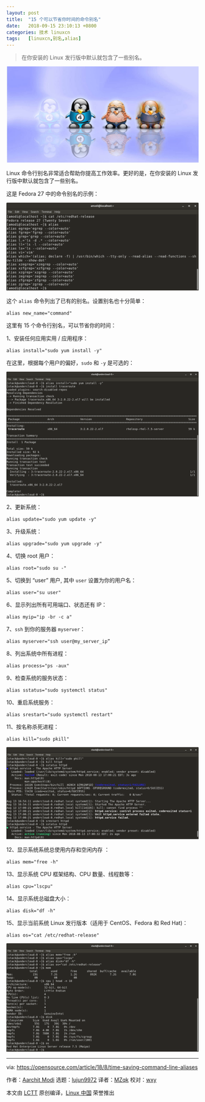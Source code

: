 ```yaml
---
layout: post
title:	"15 个可以节省你时间的命令别名"
date:	2018-09-15 23:10:13 +0800 
categories:	技术 linuxcn 
tags:	[linuxcn,别名,alias]
---
```




> 
> 在你安装的 Linux 发行版中默认就包含了一些别名。
> 
> 
> 


![](/Asserts/Images/album/201809/15/231004r0e3uicruclm3eiu.jpg)


Linux 命令行别名非常适合帮助你提高工作效率。更好的是，在你安装的 Linux 发行版中默认就包含了一些别名。


这是 Fedora 27 中的命令别名的示例：


![](/Asserts/Images/album/201809/15/231019j77bgriggxpipii0.png)


这个 `alias` 命令列出了已有的别名。设置别名也十分简单：



```
alias new_name="command"
```

这里有 15 个命令行别名，可以节省你的时间：


1、安装任何应用实用 / 应用程序：



```
alias install="sudo yum install -y"
```

在这里，根据每个用户的偏好，`sudo` 和 `-y` 是可选的：


![install alias.png](/Asserts/Images/album/201809/15/231028vyb0lrit7yiz5247.png "install alias.png")


2、更新系统：



```
alias update="sudo yum update -y"
```

3、升级系统：



```
alias upgrade="sudo yum upgrade -y"
```

4、切换 root 用户：



```
alias root="sudo su -"
```

5、切换到 “user” 用户, 其中 `user` 设置为你的用户名：



```
alias user="su user"
```

6、显示列出所有可用端口、状态还有 IP：



```
alias myip="ip -br -c a"
```

7、`ssh` 到你的服务器 `myserver`：



```
alias myserver="ssh user@my_server_ip”
```

8、列出系统中所有进程：



```
alias process="ps -aux"
```

9、检查系统的服务状态：



```
alias sstatus="sudo systemctl status"
```

10、重启系统服务：



```
alias srestart="sudo systemctl restart"
```

11、按名称杀死进程：



```
alias kill="sudo pkill"
```

![kill process alias.png](/Asserts/Images/album/201809/15/231043ykhpeknro9kr7kn1.png "kill process alias.png")


12、显示系统系统总使用内存和空闲内存 ：



```
alias mem="free -h"
```

13、显示系统 CPU 框架结构、CPU 数量、线程数等：



```
alias cpu="lscpu"
```

14、显示系统总磁盘大小：



```
alias disk="df -h"
```

15、显示当前系统 Linux 发行版本（适用于 CentOS、Fedora 和 Red Hat)：



```
alias os="cat /etc/redhat-release"
```

![system_details alias.png](/Asserts/Images/album/201809/15/231052uh0vvui5bhy78bw7.png "system_details alias.png")




---


via: <https://opensource.com/article/18/8/time-saving-command-line-aliases>


作者：[Aarchit Modi](https://opensource.com/users/architmodi) 选题：[lujun9972](https://github.com/lujun9972) 译者：[MZqk](https://github.com/MZqk) 校对：[wxy](https://github.com/wxy)


本文由 [LCTT](https://github.com/LCTT/TranslateProject) 原创编译，[Linux 中国](https://linux.cn/) 荣誉推出
